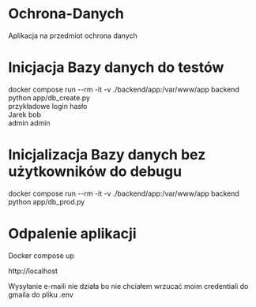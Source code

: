 # Ochrona-Danych
Aplikacja na przedmiot ochrona danych

# Inicjacja Bazy danych do testów

docker compose run --rm -it -v ./backend/app:/var/www/app backend python app/db_create.py <br />
przykładowe login hasło <br />
Jarek bob <br />
admin admin <br /> 

# Inicjalizacja Bazy danych bez użytkowników do debugu

docker compose run --rm -it -v ./backend/app:/var/www/app backend python app/db_prod.py <br />


# Odpalenie aplikacji
Docker compose up

http://localhost

Wysyłanie e-maili nie działa bo nie chciałem wrzucać moim credentiali do gmaila do pliku .env 
